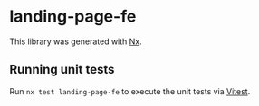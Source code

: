 # landing-page-fe

This library was generated with [Nx](https://nx.dev).

## Running unit tests

Run `nx test landing-page-fe` to execute the unit tests via [Vitest](https://vitest.dev/).
